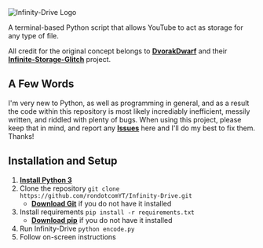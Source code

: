 <picture>
  <source media="(prefers-color-scheme: dark)" srcset="https://user-images.githubusercontent.com/124475503/227062194-11a2e228-61ef-4fe7-a6c7-1a0ebba8f417.png">
  <source media="(prefers-color-scheme: light)" srcset="https://user-images.githubusercontent.com/124475503/227062235-ef1eaff8-238a-40e1-955b-4b2a9880d6dd.png">
  <img alt="Infinity-Drive Logo" src="https://user-images.githubusercontent.com/124475503/227062235-ef1eaff8-238a-40e1-955b-4b2a9880d6dd.png">
</picture>

A terminal-based Python script that allows YouTube to act as storage for any type of file.

All credit for the original concept belongs to [**DvorakDwarf**](https://github.com/DvorakDwarf) and their [**Infinite-Storage-Glitch**](https://github.com/DvorakDwarf/Infinite-Storage-Glitch) project.

## A Few Words
I'm very new to Python, as well as programming in general, and as a result the code within this repository is most likely incrediably inefficient, messily written, and riddled with plenty of bugs. When using this project, please keep that in mind, and report any [**Issues**](https://github.com/rondotcomYT/Infinity-Drive/issues) here and I'll do my best to fix them. Thanks!

## Installation and Setup

1. [**Install Python 3**](https://www.python.org/downloads/)
2. Clone the repository `git clone https://github.com/rondotcomYT/Infinity-Drive.git`
   - [**Download Git**](https://github.com/git-guides/install-git) if you do not have it installed
3. Install requirements `pip install -r requirements.txt`
   - [**Download pip**](https://pip.pypa.io/en/stable/installation/) if you do not have it installed
4. Run Infinity-Drive `python encode.py`
5. Follow on-screen instructions
